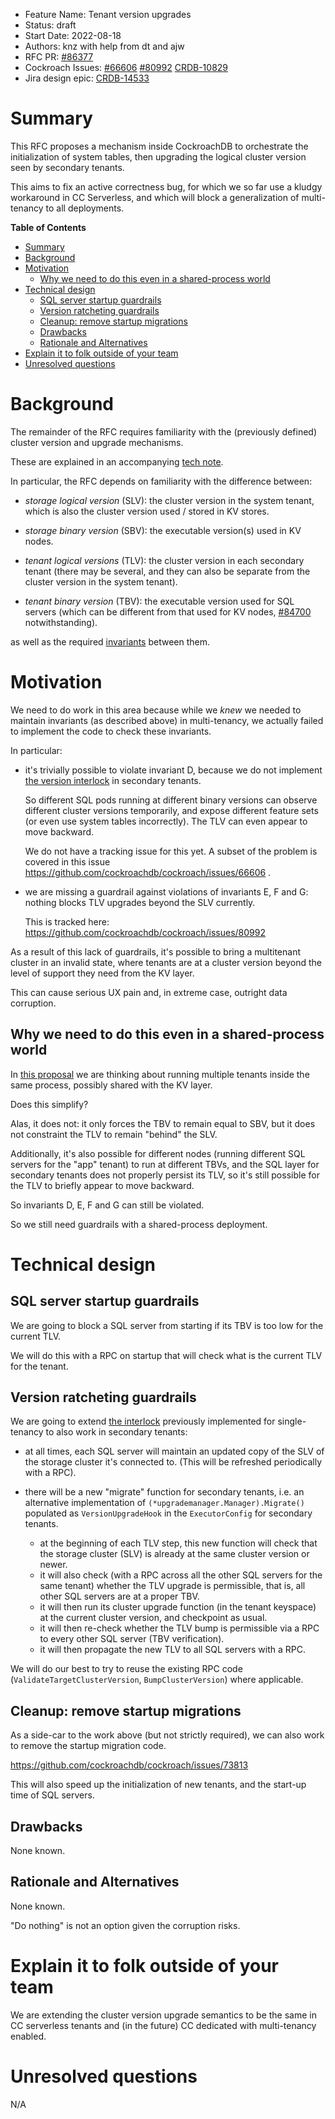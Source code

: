 - Feature Name: Tenant version upgrades
- Status: draft
- Start Date: 2022-08-18
- Authors: knz with help from dt and ajw
- RFC PR: [#86377](https://github.com/cockroachdb/cockroach/pull/86377)
- Cockroach Issues: [#66606](https://github.com/cockroachdb/cockroach/issues/66606) [#80992](https://github.com/cockroachdb/cockroach/issues/80992) [CRDB-10829](https://cockroachlabs.atlassian.net/browse/CRDB-10829)
- Jira design epic: [CRDB-14533](https://cockroachlabs.atlassian.net/browse/CRDB-14533)

# Summary

This RFC proposes a mechanism inside CockroachDB to orchestrate the
initialization of system tables, then upgrading the logical cluster
version seen by secondary tenants.

This aims to fix an active correctness bug, for which we so far
use a kludgy workaround in CC Serverless, and which will block
a generalization of multi-tenancy to all deployments.

<!-- markdown-toc start - Don't edit this section. Run M-x markdown-toc-refresh-toc -->
**Table of Contents**

- [Summary](#summary)
- [Background](#background)
- [Motivation](#motivation)
    - [Why we need to do this even in a shared-process world](#why-we-need-to-do-this-even-in-a-shared-process-world)
- [Technical design](#technical-design)
    - [SQL server startup guardrails](#sql-server-startup-guardrails)
    - [Version ratcheting guardrails](#version-ratcheting-guardrails)
    - [Cleanup: remove startup migrations](#cleanup-remove-startup-migrations)
    - [Drawbacks](#drawbacks)
    - [Rationale and Alternatives](#rationale-and-alternatives)
- [Explain it to folk outside of your team](#explain-it-to-folk-outside-of-your-team)
- [Unresolved questions](#unresolved-questions)

<!-- markdown-toc end -->


# Background

The remainder of the RFC requires familiarity with the (previously defined)
cluster version and upgrade mechanisms.

These are explained in an accompanying [tech
note](../tech-notes/version_upgrades.md).

In particular, the RFC depends on familiarity with the difference between:

- *storage logical version* (SLV): the cluster version in the system tenant, which is also
  the cluster version used / stored in KV stores.

- *storage binary version* (SBV): the executable version(s) used in KV nodes.

- *tenant logical versions* (TLV): the cluster version in each
  secondary tenant (there may be several, and they can also be
  separate from the cluster version in the system tenant).

- *tenant binary version* (TBV): the executable version used for SQL servers (which can be different
  from that used for KV nodes,
  [#84700](https://github.com/cockroachdb/cockroach/pull/84700)
  notwithstanding).

as well as the required
[invariants](../tech-notes/version_upgrades.md##invariants-in-a-multi-tenancy-world)
between them.

# Motivation

We need to do work in this area because while we *knew* we needed to
maintain invariants (as described above) in multi-tenancy, we actually
failed to implement the code to check these invariants.

In particular:

- it's trivially possible to violate invariant D, because we do not
  implement [the version
  interlock](../tech-notes/version_upgrades.md#enforcing-the-invariants-during-upgrades-in-single-tenancy)
  in secondary tenants.

  So different SQL pods running at different binary versions can
  observe different cluster versions temporarily, and expose different
  feature sets (or even use system tables incorrectly). The TLV can
  even appear to move backward.

  We do not have a tracking issue for this yet.  A subset of the
  problem is covered in this issue
  https://github.com/cockroachdb/cockroach/issues/66606 .

- we are missing a guardrail against violations of invariants E, F and
  G: nothing blocks TLV upgrades beyond the SLV currently.

  This is tracked here: https://github.com/cockroachdb/cockroach/issues/80992

As a result of this lack of guardrails, it's possible to bring a
multitenant cluster in an invalid state, where tenants are at a
cluster version beyond the level of support they need from the KV
layer.

This can cause serious UX pain and, in extreme case, outright data
corruption.

## Why we need to do this even in a shared-process world

In [this
proposal](https://github.com/cockroachdb/cockroach/pull/84700) we are
thinking about running multiple tenants inside the same process,
possibly shared with the KV layer.

Does this simplify?

Alas, it does not: it only forces the TBV to remain equal to SBV, but
it does not constraint the TLV to remain "behind" the SLV.

Additionally, it's also possible for different nodes (running
different SQL servers for the "app" tenant) to run at different TBVs, and
the SQL layer for secondary tenants does not properly persist its TLV, so
it's still possible for the TLV to briefly appear to move backward.

So invariants D, E, F and G can still be violated.

So we still need guardrails with a shared-process deployment.

# Technical design

## SQL server startup guardrails

We are going to block a SQL server from starting if its TBV is too low for the current TLV.

We will do this with a RPC on startup that will check what is the current TLV for the tenant.

## Version ratcheting guardrails

We are going to extend [the
interlock](../tech-notes/version_upgrades.md#enforcing-the-invariants-during-upgrades-in-single-tenancy)
previously implemented for single-tenancy to also work in secondary
tenants:

- at all times, each SQL server will maintain an updated copy of the SLV of the
  storage cluster it's connected to. (This will be refreshed periodically
  with a RPC).

- there will be a new "migrate" function for secondary tenants,
  i.e. an alternative implementation of `(*upgrademanager.Manager).Migrate()`
  populated as `VersionUpgradeHook` in the `ExecutorConfig` for secondary tenants.
  - at the beginning of each TLV step, this new function will check that
    the storage cluster (SLV) is already at the same cluster version or newer.
  - it will also check (with a RPC across all the other SQL servers for
    the same tenant) whether the TLV upgrade is permissible, that is,
    all other SQL servers are at a proper TBV.
  - it will then run its cluster upgrade function (in the tenant keyspace) at the
    current cluster version, and checkpoint as usual.
  - it will then re-check whether the TLV bump is permissible via a RPC
    to every other SQL server (TBV verification).
  - it will then propagate the new TLV to all SQL servers with a RPC.

We will do our best to try to reuse the existing RPC code
(`ValidateTargetClusterVersion`, `BumpClusterVersion`) where
applicable.

## Cleanup: remove startup migrations

As a side-car to the work above (but not strictly required), we can also work to remove the startup migration code.

https://github.com/cockroachdb/cockroach/issues/73813

This will also speed up the initialization of new tenants, and the start-up time of SQL servers.

## Drawbacks

None known.

## Rationale and Alternatives

None known.

"Do nothing" is not an option given the corruption risks.

# Explain it to folk outside of your team

We are extending the cluster version upgrade semantics to be the same
in CC serverless tenants and (in the future) CC dedicated with
multi-tenancy enabled.

# Unresolved questions

N/A

